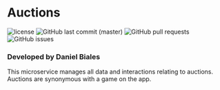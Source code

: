 # Auctions

![license](https://img.shields.io/github/license/the-bid/microservice-auctions.svg?style=flat-square)
![GitHub last commit (master)](https://img.shields.io/github/last-commit/the-bid/microservice-auctions/master.svg?style=flat-square)
![GitHub pull requests](https://img.shields.io/github/issues-pr/the-bid/microservice-auctions.svg?style=flat-square)
![GitHub issues](https://img.shields.io/github/issues/the-bid/microservice-auctions.svg?style=flat-square)

### Developed by Daniel Biales

This microservice manages all data and interactions relating to auctions. Auctions are synonymous with a game on the app.
